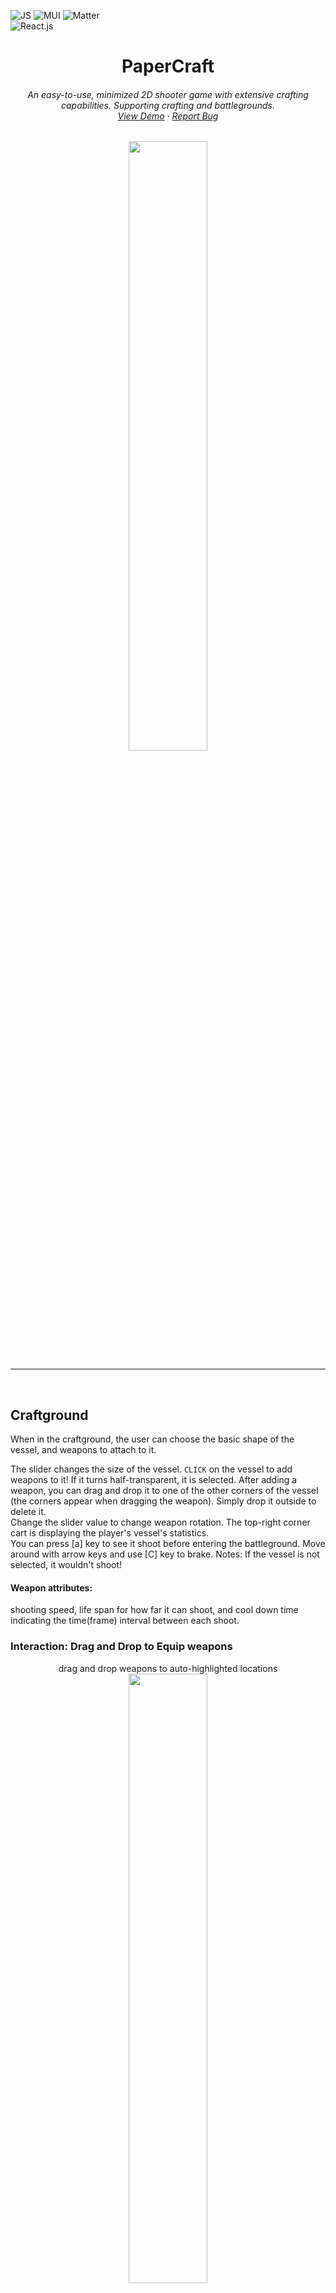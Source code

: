 ![JS](https://img.shields.io/badge/JavaScript-F7DF1E?style=for-the-badge&logo=javascript&logoColor=black)
![MUI](https://img.shields.io/badge/Material%20UI-007FFF?style=for-the-badge&logo=mui&logoColor=white)
![Matter](https://img.shields.io/badge/Matter%20js-4B5562?style=for-the-badge&logo=Matterdotjs&logoColor=white)
<br />
![React.js](https://img.shields.io/badge/React-20232A?style=for-the-badge&logo=react&logoColor=61DAFB)

<h1 align="center">
PaperCraft
</h1>

<h6 align="center">
An easy-to-use, minimized 2D shooter game with extensive crafting capabilities.
Supporting crafting and battlegrounds.
  <br />
  <a href="https://papercraft-eight.vercel.app/">View Demo</a>
  ·
  <a href="https://github.com/cy-moi/papercraft/issues">Report Bug</a>

</h6>
<div align="center">
<img src="assets/logo.png" width="50%" height="50%">
</div>

---

<br />

## Craftground

When in the craftground, the user can choose the basic shape of the vessel, and weapons to attach to it.

The slider changes the size of the vessel.
`CLICK` on the vessel to add weapons to it! If it turns half-transparent, it is selected.
After adding a weapon, you can drag and drop it to one of the other corners of the vessel (the corners appear when dragging the weapon). Simply drop it outside to delete it.
<br />
Change the slider value to change weapon rotation.
The top-right corner cart is displaying the player's vessel's statistics.
<br />
You can press [a] key to see it shoot before entering the battleground.
Move around with arrow keys and use [C] key to brake.
Notes: If the vessel is not selected, it wouldn't shoot!
<br />

#### Weapon attributes:

shooting speed, life span for how far it can shoot, and cool down time indicating the time(frame) interval between each shoot.

### Interaction: Drag and Drop to Equip weapons

<div align="center">
<a>drag and drop weapons to auto-highlighted locations</a>
<br />
<img src="demo/dragdrop.gif" width="50%" height="50%">
<br />
<a>drag and drop across vessels</a>
<br />
<img src="demo/dragdrop2another.gif" width="50%" height="50%">
<br />
<a>drag, drop and throw to dispose</a>
<br />
<img src="demo/dragdropthrow.gif" width="50%" height="50%">
</div>

### Interaction: UI for Selection

<div align="center">
<a>slider and shape selector</a>
<br />
<img src="demo/shapeSlider.gif" width="50%" height="50%">
<br />
<a>pan and zoom</a>
<br />
<img src="demo/panzoom.gif" width="50%" height="50%">
<br />
<a>lively updated stats for comparation</a>
<br />
<img src="demo/statsUpdate.gif" width="50%" height="50%">
</div>

## Playground

The playground is simply the game battleground, where the just-created vessel can shoot at enemies. The enemies are static obstacles, move-able obstacles, and an attacking vessel. The mirroring vessel will have the same speed as the player and try to face at the player to shoot at it. Use arrow keys to move around, `[C] (Capital)`key to brake the vessel, `a` key to shoot!

### Level-Up

If you win the battle, the player will be kept to next round of crafting with a reward of 100 health points. However, the opponent is generated base on the player's health, so it will always be stronger.

### Feedbacks: UI

battle UI has health bars for both sides, and a control panel where the user can see their current steering degrees and speed.

<div align="center">
<img src="demo/battleUI.gif" width="50%" height="50%">
</div>

### Player: Differential wheeled robot

For the motion model of the player, we adapted the differential wheeled robot which is very practical (robotics 101) and realistic. The `left` and `right` key will control the steering, but here the steer degree will be translated to the wheel differences.

<div align="center">
<img src="demo/model.png" width="50%" height="50%">
</div>

### How to play

1. Go to the [demo](https://papercraft-eight.vercel.app/) page.
2. Click on the `Core` button to choose the shape of the vessel, use the slider to change the size and health of the vessel.
3. Select the vessel by clicking on it, and then click on the `Weapons` button to choose the weapon to attach to the vessel. Use the slider to change the rotation of the weapon.
4. Click on the `Play` button to enter the battleground.
5. Use the arrow keys to move around, `[C] (Capital)`key to brake the vessel, `a` key to shoot!

**Note**: Since we are using a differential wheeled robot model, acceleration, braking, and steering are additive. So click multiple times on the `up` arrow key to accelerate for example.

# Crafts Structure

## MVC

Crafts are controllers that combine the model(physics engine) and the view(graphics/textures/sprites). Same craft can combine different models with different renderers. Besides the physics models, there could also be non-physics models (shooters) or over-physics models (mobile shapes with differential wheeled robots). Find all the crafts controllers which called Matter.js and PIXI.js functions in the `crafts` folder. And the `craftshop` and `api` for adding and removing crafts are in the `scripts` folder.

The react UI components are separated and located in the `views/components`. We were meant to have two separate scenes for crafting and battling, but under the time pressure, we decided to remove/add objects rather than scenes to achieve it.

## Tree-like

Crafts are connected in a tree-like structure, each craft holds a list of children, so that everything can be updated recursively and added with the same api. As you can see in the codes, there are some other properties that holds crafts (the `weapons` attribute of shapes). But it was only used for direct retrieval of the objects for UI display, which should've been done with looking for the id in the children crafts. But due to the time limitation, we compromised some encapsulation.

## UI Events

The outside UI layers (React) communicates with the renderer(PIXI) through DOM events, so that they can both provide interactive functionalities and share informations.

# Future Improvement

## Gameplay

- [ ] More enchanting textures/themes/arts.
- [ ] Animations of winning/losing/hitting.
- [ ] Level up. Current level-up mechanism is shallow. We would like to add more mechanism to it, such as having more choices of weapons/core player bodies according to different levels.

## Interaction

- [ ] Customization process. We made a really powerful api which supports randmization and customization. If we had more time, we could reflect this by polishing more on the UI side.
- [ ] Support touch/gesture interactions. We had a feature for users to sketch their own textures at `unstable-demo` branch. But it was removed because we wanted to focus more on gameplay, and the interaction of the sketch was not easy to fit in the whole gaming experiences. But we would like to keep it as a fun feature and it goes with our main purpose of Papercraft.
- [ ] Create joints/composites. This is supported by the physics engines, but not our current controllers. To align the graphics rendering with such complex compositions took time. We have tried to add it at the branch `master-weird` (there were some weird behaviors due to graphics alignment issues).
- [ ] Drag and drop from the selector. We currently have the weapon selection ui which put a weapon on a default slot which user can change later by drag and drop to another. But if we can make it generated at users cursor from the start, the interaction would be more intuitive.

## Structure

- [ ] The structure of battle init/exit needs to be more clear. We are now only using init() and exit() which could not support complex interaction requirements. Thanks to our crafting apis, we made the battle field in a short time. Such fact proves the importance of having a neat structure.
- [ ] Make two separate scenes for crafting and battling.

# How to run

**Node version: 16.xx.x is required**

1. Clone the repository

```bash
$ git clone
```

2. Install dependencies

```bash
$ yarn install --forzen-lockfile
```

3. Build the project

```bash
$ yarn build
```

4. Run the project locally

```bash
$ yarn start
```

Refer to `package.json` and `yarn.lock` if any pacakge version conflicts happen. Remove `yarn.lock` file if you are not using `yarn`.

# Develop

- `master` is the stable production branch.
- `dev` branch has the most recent changes.
- Branch naming: `[branch from]-[feature]`, e.g., `dev-dnd` is branched from `dev` for `drag-n-drop` features. This rule can be chained.

# TODO

1. Add another layer of shape creation APIs which will create corresponding polygons.
2. ✅ Add weapon/defense slot properties to static shape: another class of shapes inherented from the basic shapes. The MobileShape class will inherent this class.
3. Add boudaries to the creation sesssion
4. ✅ Fix the viewport, limit the movement with boundaries
5. ✅ Procedural generation of enemies - need to fix some obstacles textures to make it looks better
6. ☑️ The ui of vessel creation

# Bucket

1. Arrows for weapons
2. Arrow damage depends on color
3. Drag and drop should be handeled by pixi

# References

[Pixi boilerplate](https://github.com/dopamine-lab/pixi-boilerplate).
